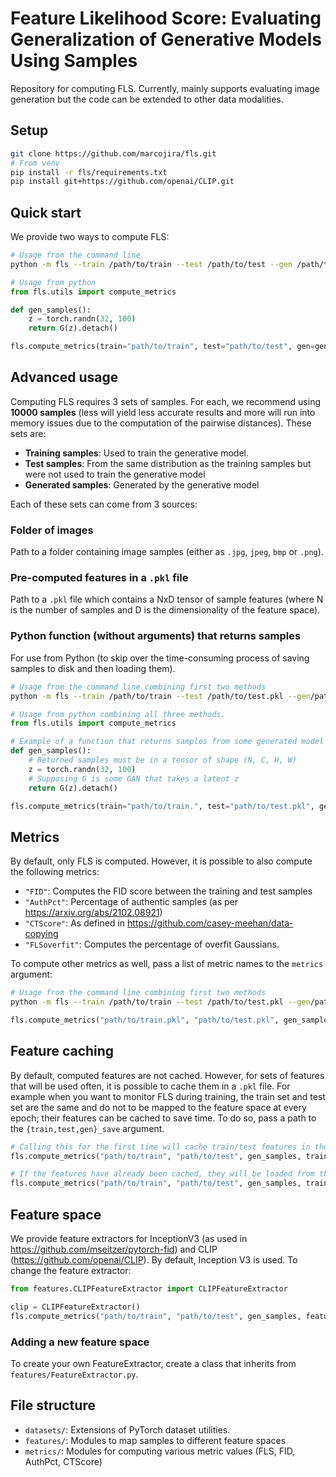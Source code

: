 # Feature Likelihood Score: Evaluating Generalization of Generative Models Using Samples
Repository for computing FLS. Currently, mainly supports evaluating image generation but the code can be extended to other data modalities.

## Setup
```bash
git clone https://github.com/marcojira/fls.git
# From venv
pip install -r fls/requirements.txt
pip install git+https://github.com/openai/CLIP.git
```

## Quick start
We provide two ways to compute FLS:

```bash
# Usage from the command line
python -m fls --train /path/to/train --test /path/to/test --gen /path/to/generated
```

```python
# Usage from python
from fls.utils import compute_metrics

def gen_samples():
    z = torch.randn(32, 100)
    return G(z).detach()

fls.compute_metrics(train="path/to/train", test="path/to/test", gen=gen_samples)
```

## Advanced usage
Computing FLS requires 3 sets of samples. For each, we recommend using **10000 samples** (less will yield less accurate results and more will run into memory issues due to the computation of the pairwise distances). These sets are:
- **Training samples**: Used to train the generative model.
- **Test samples**: From the same distribution as the training samples but were not used to train the generative model
- **Generated samples**: Generated by the generative model

Each of these sets can come from 3 sources:
### Folder of images
Path to a folder containing image samples (either as `.jpg`, `jpeg`, `bmp` or `.png`).

### Pre-computed features in a `.pkl` file
Path to a `.pkl` file which contains a NxD tensor of sample features (where N is the number of samples and D is the dimensionality of the feature space).

### Python function (without arguments) that returns samples
For use from Python (to skip over the time-consuming process of saving samples to disk and then loading them).

```bash
# Usage from the command line combining first two methods
python -m fls --train /path/to/train --test /path/to/test.pkl --gen/path/to/generated
```

```python
# Usage from python combining all three methods.
from fls.utils import compute_metrics

# Example of a function that returns samples from some generated model
def gen_samples():
    # Returned samples must be in a tensor of shape (N, C, H, W)
    z = torch.randn(32, 100)
    # Supposing G is some GAN that takes a latent z
    return G(z).detach() 

fls.compute_metrics(train="path/to/train.", test="path/to/test.pkl", gen=gen_samples)
```

## Metrics
By default, only FLS is computed. However, it is possible to also compute the following metrics:
- `"FID"`: Computes the FID score between the training and test samples
- `"AuthPct"`: Percentage of authentic samples (as per https://arxiv.org/abs/2102.08921)
- `"CTScore"`: As defined in https://github.com/casey-meehan/data-copying
- `"FLSoverfit"`: Computes the percentage of overfit Gaussians.

To compute other metrics as well, pass a list of metric names to the `metrics` argument:
```bash
# Usage from the command line combining first two methods
python -m fls --train /path/to/train --test /path/to/test.pkl --gen/path/to/generated --metrics FLS FID AuthPct CTScore FLSoverfit
```

```python
fls.compute_metrics("path/to/train.pkl", "path/to/test.pkl", gen_samples, metrics=["FID", "FLS", "AuthPct", "CTScore", "FLSoverfit"])
```

## Feature caching
By default, computed features are not cached. However, for sets of features that will be used often, it is possible to cache them in a `.pkl` file. For example when you want to monitor FLS during training, the train set and test set are the same and do not to be mapped to the feature space at every epoch; their features can be cached to save time. To do so, pass a path to the `{train,test,gen}_save` argument.

```python
# Calling this for the first time will cache train/test features in their given paths
fls.compute_metrics("path/to/train", "path/to/test", gen_samples, train_save="path/to/train.pkl", test_save="path/to/test.pkl")

# If the features have already been cached, they will be loaded from the given paths
fls.compute_metrics("path/to/train", "path/to/test", gen_samples, train_save="path/to/train.pkl", test_save="path/to/test.pkl" )
```

## Feature space
We provide feature extractors for InceptionV3 (as used in https://github.com/mseitzer/pytorch-fid) and CLIP (https://github.com/openai/CLIP). By default, Inception V3 is used. To change the feature extractor:
```python
from features.CLIPFeatureExtractor import CLIPFeatureExtractor

clip = CLIPFeatureExtractor()
fls.compute_metrics("path/to/train", "path/to/test", gen_samples, feature_extractor=clip)
```

### Adding a new feature space
To create your own FeatureExtractor, create a class that inherits from `features/FeatureExtractor.py`.

## File structure
- `datasets/`: Extensions of PyTorch dataset utilities.
- `features/`: Modules to map samples to different feature spaces
- `metrics/`: Modules for computing various metric values (FLS, FID, AuthPct, CTScore)